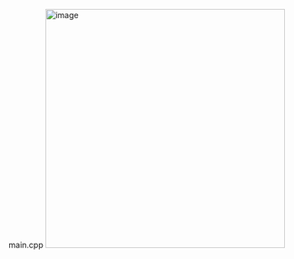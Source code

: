 main.cpp
<img width="422" alt="image" src="https://github.com/user-attachments/assets/50e0a2ef-2db8-4977-a1a2-9a1817a98ddd" />
